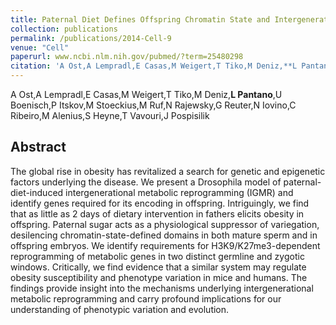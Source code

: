 ```yaml
---
title: Paternal Diet Defines Offspring Chromatin State and Intergenerational Obesity
collection: publications
permalink: /publications/2014-Cell-9
venue: "Cell"
paperurl: www.ncbi.nlm.nih.gov/pubmed/?term=25480298
citation: 'A Ost,A Lempradl,E Casas,M Weigert,T Tiko,M Deniz,**L Pantano**,U Boenisch,P Itskov,M Stoeckius,M Ruf,N Rajewsky,G Reuter,N Iovino,C Ribeiro,M Alenius,S Heyne,T Vavouri,J Pospisilik (2014) Paternal Diet Defines Offspring Chromatin State and Intergenerational Obesity <i>Cell</i>'
---
```


A Ost,A Lempradl,E Casas,M Weigert,T Tiko,M Deniz,**L Pantano**,U Boenisch,P Itskov,M Stoeckius,M Ruf,N Rajewsky,G Reuter,N Iovino,C Ribeiro,M Alenius,S Heyne,T Vavouri,J Pospisilik
## Abstract
The global rise in obesity has revitalized a search for genetic and epigenetic factors underlying the disease. We present a Drosophila model of paternal-diet-induced intergenerational metabolic reprogramming (IGMR) and identify genes required for its encoding in offspring. Intriguingly, we find that as little as 2 days of dietary intervention in fathers elicits obesity in offspring. Paternal sugar acts as a physiological suppressor of variegation, desilencing chromatin-state-defined domains in both mature sperm and in offspring embryos. We identify requirements for H3K9/K27me3-dependent reprogramming of metabolic genes in two distinct germline and zygotic windows. Critically, we find evidence that a similar system may regulate obesity susceptibility and phenotype variation in mice and humans. The findings provide insight into the mechanisms underlying intergenerational metabolic reprogramming and carry profound implications for our understanding of phenotypic variation and evolution.
